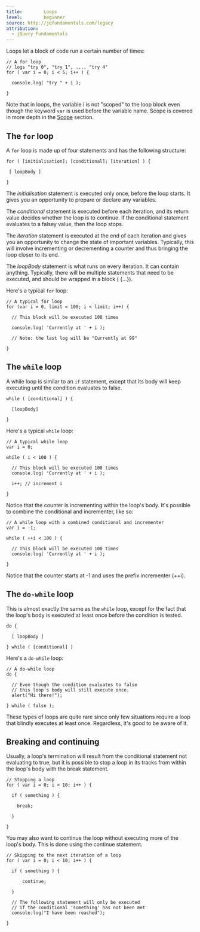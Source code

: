 ```yaml
---
title:        Loops
level:        beginner
source: http://jqfundamentals.com/legacy
attribution: 
  - jQuery Fundamentals
---
```

Loops let a block of code run a certain number of times:

```
// A for loop
// logs "try 0", "try 1", ..., "try 4"
for ( var i = 0; i < 5; i++ ) {

  console.log( "try " + i );

}
```

Note that in loops, the variable i is not "scoped" to the loop block even though the keyword `var` is used before the variable name. Scope is covered in more depth in the [Scope](/scope) section.

## The `for` loop

A `for` loop is made up of four statements and has the following structure:

```
for ( [initialisation]; [conditional]; [iteration] ) {

 [ loopBody ]

}
```

The _initialisation_ statement is executed only once, before the loop starts. It gives you an opportunity to prepare or declare any variables.

The _conditional_ statement is executed before each iteration, and its return value decides whether the loop is to continue. If the conditional statement evaluates to a falsey value, then the loop stops.

The _iteration_ statement is executed at the end of each iteration and gives you an opportunity to change the state of important variables. Typically, this will involve incrementing or decrementing a counter and thus bringing the loop closer to its end.

The _loopBody_ statement is what runs on every iteration. It can contain anything. Typically, there will be multiple statements that need to be executed, and should be wrapped in a block ( {...}).

Here's a typical `for` loop:

```
// A typical for loop
for (var i = 0, limit = 100; i < limit; i++) {

  // This block will be executed 100 times

  console.log( 'Currently at ' + i );

  // Note: the last log will be "Currently at 99"

}
```

## The `while` loop

A while loop is similar to an `if` statement, except that its body will keep executing until the condition evaluates to false.

```
while ( [conditional] ) {

  [loopBody]

}
```

Here's a typical `while` loop:

```
// A typical while loop
var i = 0;

while ( i < 100 ) {

  // This block will be executed 100 times
  console.log( 'Currently at ' + i );

  i++; // increment i

}
```

Notice that the counter is incrementing within the loop's body. It's possible to combine the conditional and incrementer, like so:

```
// A while loop with a combined conditional and incrementer
var i = -1;

while ( ++i < 100 ) {

  // This block will be executed 100 times
  console.log( 'Currently at ' + i );

}
```

Notice that the counter starts at -1 and uses the prefix incrementer (++i).

## The `do-while` loop

This is almost exactly the same as the `while` loop, except for the fact that the loop's body is executed at least once before the condition is tested.

```
do {

  [ loopBody ]

} while ( [conditional] )
```
Here's a `do-while` loop:

```
// A do-while loop
do {

  // Even though the condition evaluates to false
  // this loop's body will still execute once.
  alert("Hi there!");

} while ( false );
```

These types of loops are quite rare since only few situations require a loop that blindly executes at least once. Regardless, it's good to be aware of it.

## Breaking and continuing

Usually, a loop's termination will result from the conditional statement not evaluating to true, but it is possible to stop a loop in its tracks from within the loop's body with the break statement.

```
// Stopping a loop
for ( var i = 0; i < 10; i++ ) {

  if ( something ) {

    break;

  }

}
```

You may also want to continue the loop without executing more of the loop's body. This is done using the continue statement.

```
// Skipping to the next iteration of a loop
for ( var i = 0; i < 10; i++ ) {

  if ( something ) {

      continue;

  }

  // The following statement will only be executed
  // if the conditional 'something' has not been met
  console.log("I have been reached");

}
```
